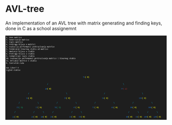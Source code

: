 # AVL-tree
An implementation of an AVL tree with matrix generating and finding keys, done in C as a school assignemnt

![Preview](preview.png)
